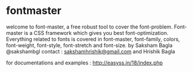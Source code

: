 # fontmaster
 welcome to font-master, a free robust tool to cover the font-problem. Font-master is a CSS framework which gives you best font-optimization. Everything related to fonts is covered in font-master, font-family, colors, font-weight, font-style, font-stretch and font-size.
 by Saksham Bagla 
 @sakshambgl contact : sakshamhrishik@gmail.com and Hrishik Bagla
 
 
 for documentations and examples : http://easyss.in/18/index.php

